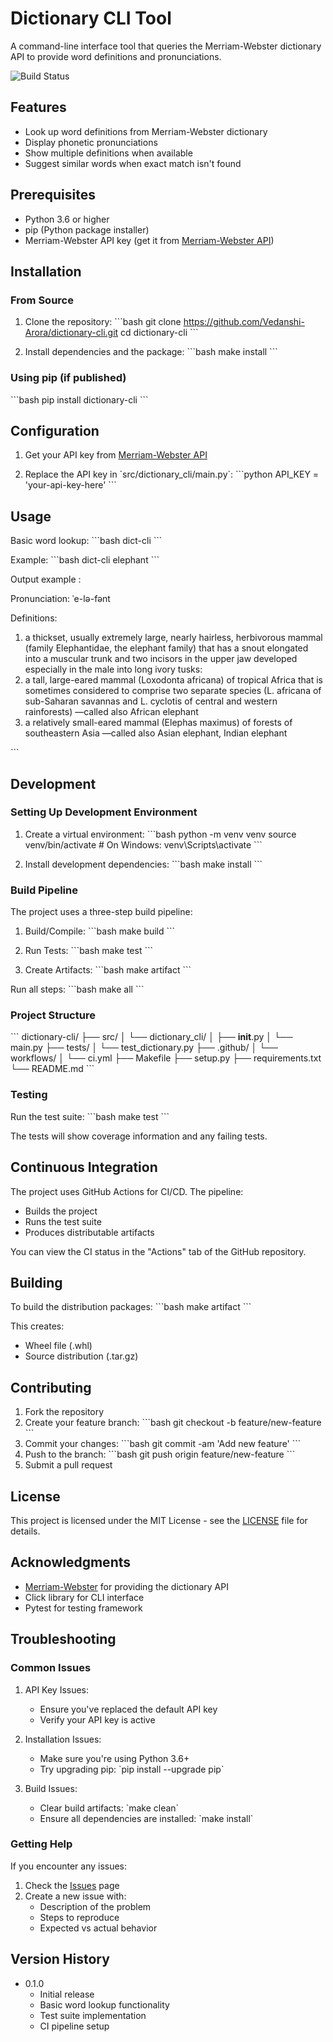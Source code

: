# Dictionary CLI Tool

A command-line interface tool that queries the Merriam-Webster dictionary API to provide word definitions and pronunciations.

![Build Status](https://github.com/Vedanshi-Arora/dictionary-cli/workflows/Dictionary%20CLI%20CI/badge.svg)

## Features

- Look up word definitions from Merriam-Webster dictionary
- Display phonetic pronunciations
- Show multiple definitions when available
- Suggest similar words when exact match isn\'t found

## Prerequisites

- Python 3.6 or higher
- pip (Python package installer)
- Merriam-Webster API key (get it from [Merriam-Webster API](https://dictionaryapi.com/))

## Installation

### From Source

1. Clone the repository:
\```bash
git clone https://github.com/Vedanshi-Arora/dictionary-cli.git
cd dictionary-cli
\```

2. Install dependencies and the package:
\```bash
make install
\```

### Using pip (if published)

\```bash
pip install dictionary-cli
\```

## Configuration

1. Get your API key from [Merriam-Webster API](https://dictionaryapi.com/)

2. Replace the API key in \`src/dictionary_cli/main.py\`:
\```python
API_KEY = 'your-api-key-here'
\```

## Usage

Basic word lookup:
\```bash
dict-cli <word>
\```

Example:
\```bash
dict-cli elephant
\```

Output example :

Pronunciation: ˈe-lə-fənt

Definitions:
1. a thickset, usually extremely large, nearly hairless, herbivorous mammal (family Elephantidae, the elephant family) that has a snout elongated into a muscular trunk and two incisors in the upper jaw developed especially in the male into long ivory tusks:
2. a tall, large-eared mammal (Loxodonta africana) of tropical Africa that is sometimes considered to comprise two separate species (L. africana of sub-Saharan savannas and L. cyclotis of central and western rainforests) —called also African elephant
3. a relatively small-eared mammal (Elephas maximus) of forests of southeastern Asia —called also Asian elephant, Indian elephant

\```

## Development

### Setting Up Development Environment

1. Create a virtual environment:
\```bash
python -m venv venv
source venv/bin/activate  # On Windows: venv\Scripts\activate
\```

2. Install development dependencies:
\```bash
make install
\```

### Build Pipeline

The project uses a three-step build pipeline:

1. Build/Compile:
\```bash
make build
\```

2. Run Tests:
\```bash
make test
\```

3. Create Artifacts:
\```bash
make artifact
\```

Run all steps:
\```bash
make all
\```

### Project Structure

\```
dictionary-cli/
├── src/
│   └── dictionary_cli/
│       ├── __init__.py
│       └── main.py
├── tests/
│   └── test_dictionary.py
├── .github/
│   └── workflows/
│       └── ci.yml
├── Makefile
├── setup.py
├── requirements.txt
└── README.md
\```

### Testing

Run the test suite:
\```bash
make test
\```

The tests will show coverage information and any failing tests.

## Continuous Integration

The project uses GitHub Actions for CI/CD. The pipeline:
- Builds the project
- Runs the test suite
- Produces distributable artifacts

You can view the CI status in the "Actions" tab of the GitHub repository.

## Building

To build the distribution packages:
\```bash
make artifact
\```

This creates:
- Wheel file (.whl)
- Source distribution (.tar.gz)

## Contributing

1. Fork the repository
2. Create your feature branch:
\```bash
git checkout -b feature/new-feature
\```
3. Commit your changes:
\```bash
git commit -am 'Add new feature'
\```
4. Push to the branch:
\```bash
git push origin feature/new-feature
\```
5. Submit a pull request

## License

This project is licensed under the MIT License - see the [LICENSE](LICENSE) file for details.

## Acknowledgments

- [Merriam-Webster](https://www.merriam-webster.com/) for providing the dictionary API
- Click library for CLI interface
- Pytest for testing framework

## Troubleshooting

### Common Issues

1. API Key Issues:
   - Ensure you\'ve replaced the default API key
   - Verify your API key is active

2. Installation Issues:
   - Make sure you\'re using Python 3.6+
   - Try upgrading pip: \`pip install --upgrade pip\`

3. Build Issues:
   - Clear build artifacts: \`make clean\`
   - Ensure all dependencies are installed: \`make install\`

### Getting Help

If you encounter any issues:
1. Check the [Issues](https://github.com/Vedanshi-Arora/dictionary-cli/issues) page
2. Create a new issue with:
   - Description of the problem
   - Steps to reproduce
   - Expected vs actual behavior

## Version History

- 0.1.0
  - Initial release
  - Basic word lookup functionality
  - Test suite implementation
  - CI pipeline setup


